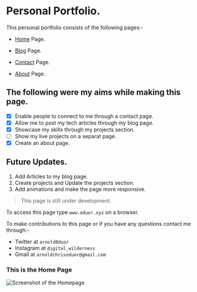 # Personal Portfolio.

This personal portfolio consists of the following pages:-

- [Home](https://www.oduor.xyz/) Page.

- [Blog](https://www.oduor.xyz/blog.html) Page.

- [Contact](https://www.oduor.xyz/contact.html) Page.

- [About](https://www.oduor.xyz/about.html) Page.

## The following were my aims while making this page.

- [x] Enable people to connect to me through a contact page.
- [x] Allow me to post my tech articles through my blog page.
- [x] Showcase my skills through my projects section.
- [ ] Show my live projects on a separat page.
- [x] Create an about page.

## Future Updates.

1. Add Articles to my blog page.
2. Create projects and Update the projects section.
3. Add animations and make the page more responsive.

> This page is still under development.

To access this page type `www.oduor.xyz` on a browser.

To make contributions to this page or if you have any questions contact me through:-
- Twitter at `arnold0duor`
- Instagram at `digital_wilderness`
- Gmail at `arnoldchrisoduor@gmail.com`

### This is the Home Page
![Screenshot of the Homepage](https://user-images.githubusercontent.com/109024629/231632505-f1eb2daf-2acf-4e69-a8cd-d4cc8477d1f0.png)
